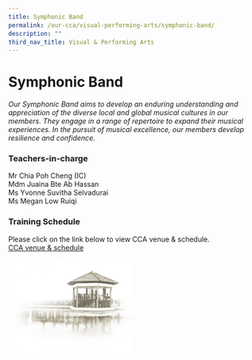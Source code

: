 ```yaml
---
title: Symphonic Band
permalink: /our-cca/visual-performing-arts/symphonic-band/
description: ""
third_nav_title: Visual & Performing Arts
---
```

# **Symphonic Band**

*Our Symphonic Band aims to develop an enduring understanding and appreciation of the diverse local and global musical cultures in our members. They engage in a range of repertoire to expand their musical experiences. In the pursuit of musical excellence, our members develop resilience and confidence.* 

### Teachers-in-charge

Mr Chia Poh Cheng (IC)   
Mdm Juaina Bte Ab Hassan    
Ms Yvonne Suvitha Selvadurai<br>
Ms Megan Low Ruiqi

### Training Schedule

Please click on the link below to view CCA venue &amp; schedule.&nbsp;  
[CCA venue &amp; schedule](/our-cca/cca/cca-venue-schedule/)

<img src="/images/pavilion.png" style="width:50%">